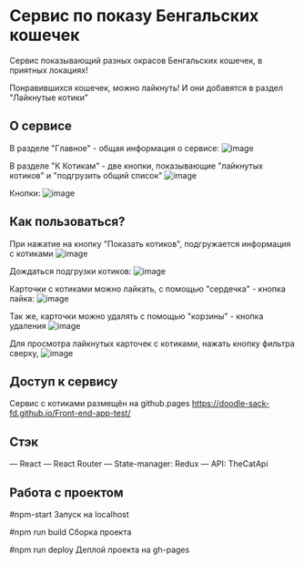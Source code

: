 # Сервис по показу Бенгальских кошечек

Сервис показывающий разных окрасов Бенгальских кошечек, в приятных локациях!

Понравившихся кошечек, можно лайкнуть!
И они добавятся в раздел "Лайкнутые котики"

## О сервисе

В разделе "Главное" - общая информация о сервисе: 
![image](https://user-images.githubusercontent.com/106888774/218451430-2b702f25-a82c-438b-838a-14849251072e.png)

В разделе "К Котикам" - две кнопки, показывающие "лайкнутых котиков" и "подгрузить общий список"
![image](https://user-images.githubusercontent.com/106888774/218451693-12f6891f-9114-412d-a8db-0855b0876d1c.png)

Кнопки: 
![image](https://user-images.githubusercontent.com/106888774/218451779-35b3442c-9699-4743-8e7e-f03ee1d6be25.png)

## Как пользоваться?

При нажатие на кнопку "Показать котиков", подгружается информация с котиками
![image](https://user-images.githubusercontent.com/106888774/218452071-d5e57755-aefa-42a3-ac91-3e0cda038fe8.png)

Дождаться подгрузки котиков: 
![image](https://user-images.githubusercontent.com/106888774/218452228-bb40133e-1627-453e-95b2-2d8ad5b1da80.png)

Карточки с котиками можно лайкать, с помощью "сердечка" - кнопка лайка:
![image](https://user-images.githubusercontent.com/106888774/218452437-58230dbb-318b-4892-97bc-6b9a43fe9656.png)

Так же, карточки можно удалять с помощью "корзины" - кнопка удаления
![image](https://user-images.githubusercontent.com/106888774/218452836-8426c8e7-89a5-4799-931d-0f08678175e2.png)

Для просмотра лайкнутых карточек с котиками, нажать кнопку фильтра сверху, 
![image](https://user-images.githubusercontent.com/106888774/218453055-e18cb2c9-e747-47c9-8186-d4610e22acf7.png)

## Доступ к сервису

Сервис с котиками размещён на github.pages
https://doodle-sack-fd.github.io/Front-end-app-test/

## Стэк

— React
— React Router
— State-manager: Redux
— API: TheCatApi

## Работа с проектом

#npm-start
Запуск на localhost

#npm run build
Сборка проекта

#npm run deploy
Деплой проекта на gh-pages



